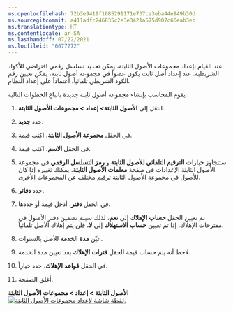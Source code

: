 ```yaml
---
ms.openlocfilehash: 72b3e9419f1685291171e737ca3eba44e949b30d
ms.sourcegitcommit: a411adfc246835c2e3e3421a575d907c66eab3eb
ms.translationtype: HT
ms.contentlocale: ar-SA
ms.lasthandoff: 07/22/2021
ms.locfileid: "6677272"
---
```

عند القيام بإعداد مجموعات الأصول الثابتة، يمكن تحديد تسلسل رقمي افتراضي للأكواد الشريطية. عند إعداد أصل ثابت يكون عضواً في مجموعة أصول ثابتة، يمكن تعيين رقم الكود الشريطي تلقائياً، اعتماداً على إعداد النظام.

يقوم المحاسب بإنشاء مجموعة أصول ثابتة جديدة باتباع الخطوات التالية:

1.  انتقل إلى **الأصول الثابتة> إعداد > مجموعات الأصول الثابتة**.
2.  حدد **جديد‎**.
3.  في الحقل **مجموعة الأصول الثابتة**، اكتب قيمة.
4.  في الحقل **الاسم**، اكتب قيمة‎.
5.  ستتجاوز خيارات **الترقيم التلقائي للأصول الثابتة** و **رمز التسلسل الرقمي** في مجموعة الأصول الثابتة الإعدادات في صفحة **معلمات الأصول الثابتة**. يمكنك تغييره إذا كان للأصول في مجموعة الأصول الثابتة ترقيم مختلف عن المجموعات الأخرى.
6.  حدد **دفاتر**.
7.  في الحقل **دفتر**، أدخل قيمة أو حددها.

    تم تعيين الحقل **حساب** **الإهلاك** إلى **نعم**، لذلك سيتم تضمين دفتر الأصول في مقترحات الإهلاك. إذا تم تعيين **حساب** **الاستهلاك** إلى **لا**، فلن يتم إهلاك الأصل تلقائياً.
8.  عيِّن **مدة** **الخدمة** للأصل بالسنوات.
9.  لاحظ أنه يتم حساب قيمة الحقل **فترات** **الإهلاك** بعد تعيين مدة الخدمة.
10. في الحقل **قواعد** **الإهلاك**، حدد خياراً.
11. أغلق الصفحة.

**الأصول الثابتة > إعداد > مجموعات الأصول الثابتة**
[ ![لقطة شاشة لإعداد مجموعات الأصول الثابتة.](../media/fixed-asset-groups-setup.png) ](../media/fixed-asset-groups-setup.png#lightbox)